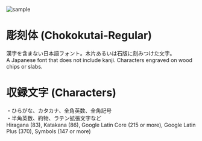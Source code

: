 ![sample](https://user-images.githubusercontent.com/55338493/90337980-530b1800-e021-11ea-817d-2269a7fd1cd9.png)

# 彫刻体 (Chokokutai-Regular)
  
漢字を含まない日本語フォント。木片あるいは石版に刻みつけた文字。  
A Japanese font that does not include kanji. Characters engraved on wood chips or slabs.  
  
# 収録文字 (Characters)
・ひらがな、カタカナ、全角英数、全角記号  
・半角英数、約物、ラテン拡張文字など  
Hiragana (83), Katakana (86), Google Latin Core (215 or more), Google Latin Plus (370), Symbols (147 or more)
